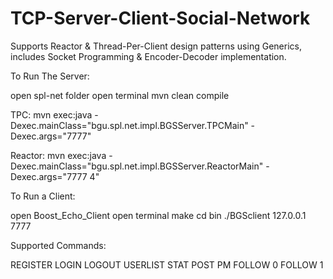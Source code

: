 # TCP-Server-Client-Social-Network
Supports Reactor &amp; Thread-Per-Client design patterns using Generics, includes Socket Programming &amp; Encoder-Decoder implementation.

To Run The Server:

open spl-net folder
open terminal
mvn clean compile

TPC:
mvn exec:java -Dexec.mainClass="bgu.spl.net.impl.BGSServer.TPCMain" -Dexec.args="7777"

Reactor:
mvn exec:java -Dexec.mainClass="bgu.spl.net.impl.BGSServer.ReactorMain" -Dexec.args="7777 4"

To Run a Client:

open Boost_Echo_Client
open terminal
make
cd bin
./BGSclient 127.0.0.1 7777

Supported Commands:

REGISTER <User Name> <Password>
LOGIN <User Name> <Password>
LOGOUT
USERLIST
STAT <User Name>
POST <Message>
PM <User Name> <Message>
FOLLOW 0 <Num of users to follow> <USERLIST>
FOLLOW 1 <Num of users to unfollow> <USERLIST>
